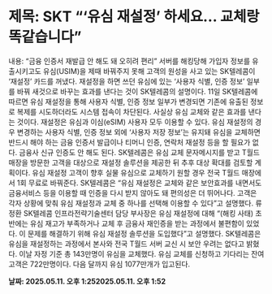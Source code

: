 # **제목: SKT “‘유심 재설정’ 하세요… 교체랑 똑같습니다”**

  내용: “금융 인증서 재발급 안 해도 돼 오히려 편리”    서버를 해킹당해 가입자 정보를 유출시키고도 유심(USIM)을 제때 바꿔주지 못해 고객의 원성을 사고 있는 SK텔레콤이 ‘재설정’ 카드를 꺼냈다. 재설정을 하면 쓰던 유심에 있는 ‘사용자 식별, 인증 정보’ 일부를 바꿔 새것으로 바꾸는 효과를 낸다는 것이 SK텔레콤의 설명이다. 11일 SK텔레콤에 따르면 유심 재설정을 통해 사용자 식별, 인증 정보 일부가 변경되면 기존에 유출된 정보로 복제를 시도하더라도 시스템 접속이 차단된다. 사실상 유심 교체와 같은 효과를 낸다는 것이다. 재설정은 유심과 이심(eSIM) 사용자 모두 이용할 수 있다. 유심 재설정의 경우 변경하는 사용자 식별, 인증 정보 외에 ‘사용자 저장 정보’는 유지돼 유심을 교체하면 반드시 해야 하는 금융 인증서 발급이나 티머니 인증, 연락처 재설정 등을 할 필요가 없다. 금융사 신규 인증도 안 해도 된다. SK텔레콤은 유심 교체 문자메시지를 받고 T월드 매장을 방문한 고객을 대상으로 재설정 솔루션을 제공한 뒤 추후 대상 확대를 검토할 계획이다. 유심 재설정 고객이 향후 실물 유심으로 교체하기 원할 경우 전국 T월드 매장에서 1회 무료로 바꿔준다. SK텔레콤은 “유심 재설정은 교체와 같은 보안효과를 내면서도 금융서비스 등을 이용할 때 인증을 다시 받지 않아도 돼 편의성은 더 뛰어나다. 고객은 각자 상황에 맞춰 유심 재설정과 교체 중 하나를 선택해 이용할 수 있다”고 설명했다. 류정환 SK텔레콤 인프라전략기술센터 담당 부사장은 유심 재설정에 대해 “(해킹 사태) 초반에는 유심 재고가 부족하거나 교체 후 금융사 재인증을 받는 과정에서 불편함이 있었다. 이 문제를 해결하기 위해 유심 재설정 솔루션을 도입했다”고 설명했다. SK텔레콤은 유심을 재설정하는 과정에서 본사와 전국 T월드 서버 교신 시 보안 우려는 없다고 밝혔다. 이날 자정 기준 총 143만명이 유심을 교체했다. 유심 교체를 신청하고 기다리는 잔여 고객은 722만명이다. 다음 달까지 유심 1077만개가 입고된다.

  **날짜: 2025.05.11. 오후 1:252025.05.11. 오후 1:52**